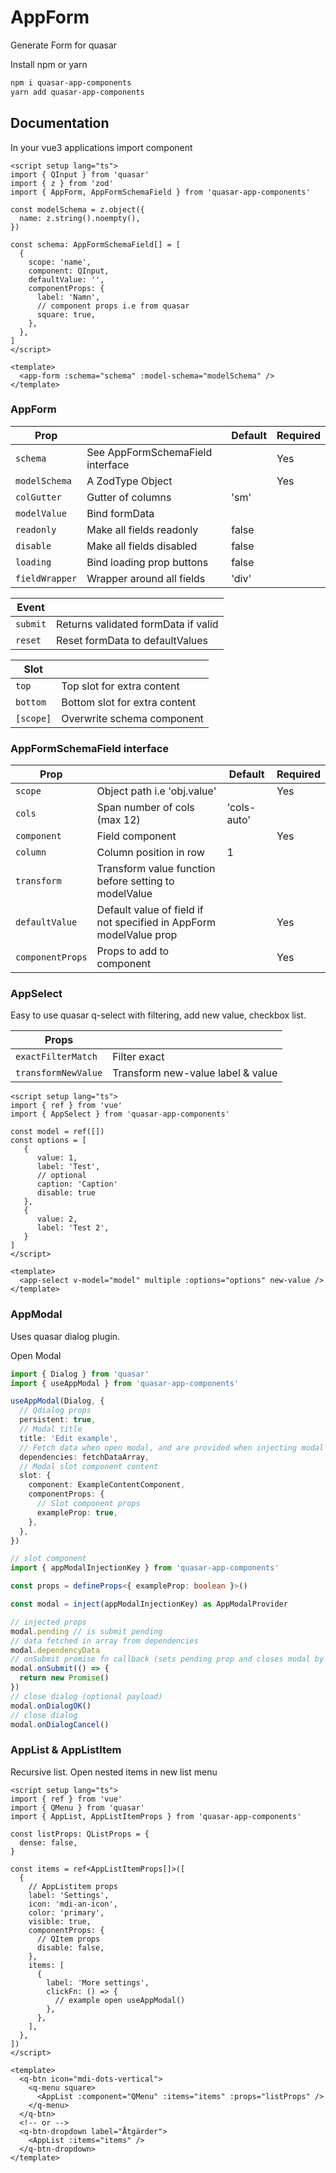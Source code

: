 # AppForm

Generate Form for quasar

Install npm or yarn

```sh
npm i quasar-app-components
yarn add quasar-app-components
```

## Documentation

In your vue3 applications import component

```vue
<script setup lang="ts">
import { QInput } from 'quasar'
import { z } from 'zod'
import { AppForm, AppFormSchemaField } from 'quasar-app-components'

const modelSchema = z.object({
  name: z.string().noempty(),
})

const schema: AppFormSchemaField[] = [
  {
    scope: 'name',
    component: QInput,
    defaultValue: '',
    componentProps: {
      label: 'Namn',
      // component props i.e from quasar
      square: true,
    },
  },
]
</script>

<template>
  <app-form :schema="schema" :model-schema="modelSchema" />
</template>
```

### AppForm

| Prop           |                                  | Default | Required |
| -------------- | -------------------------------- | ------- | -------- |
| `schema`       | See AppFormSchemaField interface |         | Yes      |
| `modelSchema`  | A ZodType Object                 |         | Yes      |
| `colGutter`    | Gutter of columns                | 'sm'    |          |
| `modelValue`   | Bind formData                    |         |          |
| `readonly`     | Make all fields readonly         | false   |          |
| `disable`      | Make all fields disabled         | false   |          |
| `loading`      | Bind loading prop buttons        | false   |          |
| `fieldWrapper` | Wrapper around all fields        | 'div'   |          |

| Event    |                                     |
| -------- | ----------------------------------- |
| `submit` | Returns validated formData if valid |
| `reset`  | Reset formData to defaultValues     |

| Slot      |                               |
| --------- | ----------------------------- |
| `top`     | Top slot for extra content    |
| `bottom`  | Bottom slot for extra content |
| `[scope]` | Overwrite schema component    |

### AppFormSchemaField interface

| Prop             |                                                                    | Default     | Required |
| ---------------- | ------------------------------------------------------------------ | ----------- | -------- |
| `scope`          | Object path i.e 'obj.value'                                        |             | Yes      |
| `cols`           | Span number of cols (max 12)                                       | 'cols-auto' |          |
| `component`      | Field component                                                    |             | Yes      |
| `column`         | Column position in row                                             | 1           |          |
| `transform`      | Transform value function before setting to modelValue              |             |          |
| `defaultValue`   | Default value of field if not specified in AppForm modelValue prop |             | Yes      |
| `componentProps` | Props to add to component                                          |             | Yes      |

### AppSelect

Easy to use quasar q-select with filtering, add new value, checkbox list.

| Props               |                                   |
| ------------------- | --------------------------------- |
| `exactFilterMatch`  | Filter exact                      |
| `transformNewValue` | Transform new-value label & value |

```vue
<script setup lang="ts">
import { ref } from 'vue'
import { AppSelect } from 'quasar-app-components'

const model = ref([])
const options = [
   {
      value: 1,
      label: 'Test',
      // optional
      caption: 'Caption'
      disable: true
   },
   {
      value: 2,
      label: 'Test 2',
   }
]
</script>

<template>
  <app-select v-model="model" multiple :options="options" new-value />
</template>
```

### AppModal

Uses quasar dialog plugin.

Open Modal

```ts
import { Dialog } from 'quasar'
import { useAppModal } from 'quasar-app-components'

useAppModal(Dialog, {
  // Qdialog props
  persistent: true,
  // Modal title
  title: 'Edit example',
  // Fetch data when open modal, and are provided when injecting modal in slot component
  dependencies: fetchDataArray,
  // Modal slot component content
  slot: {
    component: ExampleContentComponent,
    componentProps: {
      // Slot component props
      exampleProp: true,
    },
  },
})
```

```ts
// slot component
import { appModalInjectionKey } from 'quasar-app-components'

const props = defineProps<{ exampleProp: boolean }>()

const modal = inject(appModalInjectionKey) as AppModalProvider

// injected props
modal.pending // is submit pending
// data fetched in array from dependencies
modal.dependencyData
// onSubmit promise fn callback (sets pending prop and closes modal by itself)
modal.onSubmit(() => {
  return new Promise()
})
// close dialog (optional payload)
modal.onDialogOK()
// close dialog
modal.onDialogCancel()
```

### AppList & AppListItem

Recursive list. Open nested items in new list menu

```vue
<script setup lang="ts">
import { ref } from 'vue'
import { QMenu } from 'quasar'
import { AppList, AppListItemProps } from 'quasar-app-components'

const listProps: QListProps = {
  dense: false,
}

const items = ref<AppListItemProps[]>([
  {
    // AppListitem props
    label: 'Settings',
    icon: 'mdi-an-icon',
    color: 'primary',
    visible: true,
    componentProps: {
      // QItem props
      disable: false,
    },
    items: [
      {
        label: 'More settings',
        clickFn: () => {
          // example open useAppModal()
        },
      },
    ],
  },
])
</script>

<template>
  <q-btn icon="mdi-dots-vertical">
    <q-menu square>
      <AppList :component="QMenu" :items="items" :props="listProps" />
    </q-menu>
  </q-btn>
  <!-- or -->
  <q-btn-dropdown label="Åtgärder">
    <AppList :items="items" />
  </q-btn-dropdown>
</template>
```

